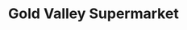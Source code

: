 ---
title: "Gold Valley Supermarket"
url: /springfield/gold-valley-supermarket/
shop: Supermarkt
---